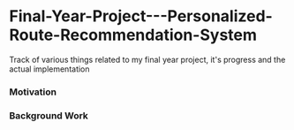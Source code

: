 # Final-Year-Project---Personalized-Route-Recommendation-System

Track of various things related to my final year project, it's progress and the actual implementation

### Motivation



### Background Work
